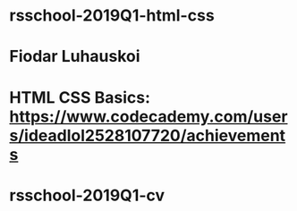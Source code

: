 # rsschool-2019Q1-html-css
# Fiodar Luhauskoi
# HTML CSS Basics: https://www.codecademy.com/users/ideadlol2528107720/achievements
# rsschool-2019Q1-cv
